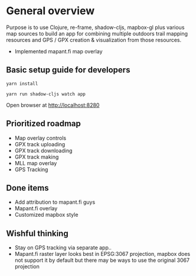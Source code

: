 # General overview

Purpose is to use Clojure, re-frame, shadow-cljs, mapbox-gl plus various map sources to build an app for combining multiple outdoors trail mapping resources and GPS / GPX creation & visualization from those resources.

- Implemented mapant.fi map overlay

## Basic setup guide for developers

`yarn install`

`yarn run shadow-cljs watch app`

Open browser at [http://localhost:8280](http://localhost:8280)

## Prioritized roadmap

- Map overlay controls
- GPX track uploading
- GPX track downloading
- GPX track making
- MLL map overlay
- GPS Tracking

## Done items

- Add attribution to mapant.fi guys
- Mapant.fi overlay
- Customized mapbox style

## Wishful thinking

- Stay on GPS tracking via separate app..
- Mapant.fi raster layer looks best in EPSG:3067 projection, mapbox does not support it by default but there may be ways to use the original 3067 projection
